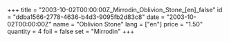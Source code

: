 +++
title = "2003-10-02T00:00:00Z_Mirrodin_Oblivion_Stone_[en]_false"
id = "ddba1566-2778-4636-b4d3-9095fb2d83c8"
date = "2003-10-02T00:00:00Z"
name = "Oblivion Stone"
lang = ["en"]
price = "1.50"
quantity = 4
foil = false
set = "Mirrodin"
+++
